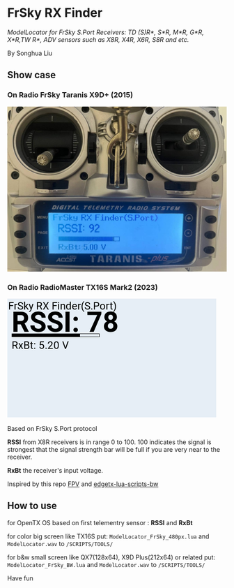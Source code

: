 # FrSky RX Finder

*ModelLocator for FrSky S.Port Receivers: TD (S)R\*, S\*R, M\*R, G\*R, X\*R,TW R\*, ADV sensors such as X8R, X4R, X6R, S8R and etc.*

By Songhua Liu

## Show case

### On Radio FrSky Taranis X9D+ (2015)

![image](static/photo_2025-09-20_16-30-03.jpg)

### On Radio RadioMaster TX16S Mark2 (2023)

![image2](static/screenshot_tx16s_25-09-20_17-01-51.png)

Based on FrSky S.Port protocol

**RSSI** from X8R receivers is in range 0 to 100. 100 indicates the signal is strongest that the signal strength bar will be full if you are very near to the receiver.

**RxBt** the receiver's input voltage.

Inspired by this repo [FPV](https://github.com/FelixShk/FPV/) and [edgetx-lua-scripts-bw](https://github.com/iamsunilchahal/edgetx-lua-scripts-bw)

## How to use

for OpenTX OS
based on first telementry sensor : **RSSI** and **RxBt**

for color big screen like TX16S
  put:
  `ModelLocator_FrSky_480px.lua` and `ModelLocator.wav`
  to `/SCRIPTS/TOOLS/`

for b&w small screen like QX7(128x64), X9D Plus(212x64) or related
  put:
  `ModelLocator_FrSky_BW.lua` and `ModelLocator.wav`
  to `/SCRIPTS/TOOLS/`

Have fun
